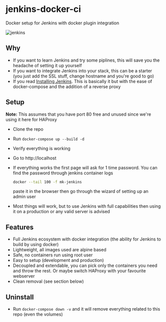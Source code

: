 # jenkins-docker-ci

Docker setup for Jenkins with docker plugin integration

![jenkins](https://user-images.githubusercontent.com/7079173/133009029-aaec7989-1c9b-433d-9fc3-60e6dfb8d9a7.png)

## Why

- If you want to learn Jenkins and try some piplines, this will save you the headache of setting it up yourself
- If you want to integrate Jenkins into your stack, this can be a starter (you just add the SSL stuff, change hostname and you're good to go)
- If you read [Installing Jenkins](https://www.jenkins.io/doc/book/installing/docker/). This is basically it but with the ease of docker-compose and the addition of a reverse proxy

## Setup

**Note:** This assumes that you have port 80 free and unused since we're using it here for HAProxy

- Clone the repo
- Run `docker-compose up --build -d`
- Verify everything is working
- Go to http://localhost
- If everything works the first page will ask for 1 time password. You can find the password through jenkins container logs
  ```bash
  docker --tail 100 -f mk-jenkins
  ```
  paste it in the browser then go through the wizard of setting up an admin user

- Most things will work, but to use Jenkins with full capabilities then using it on a production or any valid server is advised

## Features

- Full Jenkins ecosystem with docker integration (the ability for Jenkins to build by using docker)
- Lightweight, all images used are alpine based
- Safe, no containers run using root user
- Easy to setup (development and production)
- Decoupled and extendable, you can pick only the containers you need and throw the rest. Or maybe switch HAProxy with your favourite webserver
- Clean removal (see section below)


## Uninstall
- Run `docker-compose down -v` and it will remove everything related to this repo (even the volumes)
